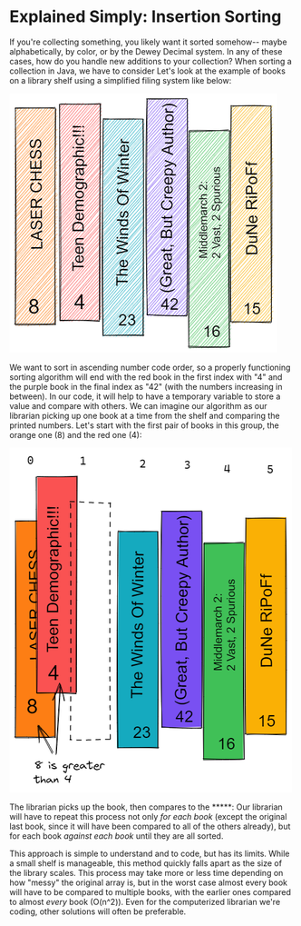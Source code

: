 # Explained Simply: Insertion Sorting

If you're collecting something, you likely want it sorted somehow-- maybe alphabetically, by color, or by the Dewey Decimal system. In any of these cases, how do you handle new additions to your collection? When sorting a collection in Java, we have to consider  Let's look at the example of books on a library shelf using a simplified filing system like below:

![Unsorted books](./array-of-unsorted-books.png)

We want to sort in ascending number code order, so a properly functioning sorting algorithm will end with the red book in the first index with "4" and the purple book in the final index as "42" (with the numbers increasing in between). In our code, it will help to have a temporary variable to store a value and compare with others. We can imagine our algorithm as our librarian picking up one book at a time from the shelf and comparing the printed numbers. Let's start with the first pair of books in this group, the orange one (8) and the red one (4):

![Book comparison](./book-comparison-2.png)

The librarian picks up the book, then compares to the *****: Our librarian will have to repeat this process not only *for each book* (except the original last book, since it will have been compared to all of the others already), but for each book *against each book* until they are all sorted.  

This approach is simple to understand and to code, but has its limits. While a small shelf is manageable, this method quickly falls apart as the size of the library scales. This process may take more or less time depending on how "messy" the original array is, but in the worst case almost every book will have to be compared to multiple books, with the earlier ones compared to almost *every* book (O(n^2)). Even for the computerized librarian we're coding, other solutions will often be preferable.
